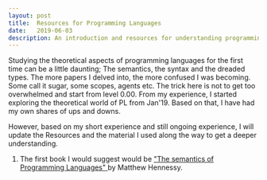 ```yaml
---
layout: post
title:  Resources for Programming Languages
date:   2019-06-03
description: An introduction and resources for understanding programming languages.
---
```


Studying the theoretical aspects of programming languages for the first time can be a little
daunting; The semantics, the syntax and the dreaded types. The more papers I delved into, the
more confused I was becoming. Some call it sugar, some scopes, agents etc. The trick here is not
to get too overwhelmed and start from level 0.00. From my experience, I started exploring the
theoretical world of PL from Jan'19. Based on that, I have had my own shares of ups and downs.

However, based on my short experience and still ongoing experience, I will update the Resources
and the material I used along the way to get a deeper understanding.

1. The first book I would suggest would be ["The semantics of Programming Languages" ](https://www.scss.tcd.ie/Matthew.Hennessy/splexternal2015/LectureNotes/Notes14%20copy.pdf) by Matthew Hennessy.
